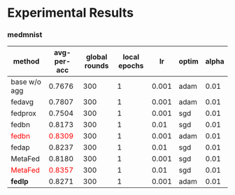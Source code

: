 # Experimental Results

### medmnist
| method | avg-per-acc| global rounds|local epochs|lr|optim|alpha|
| -------- | -------- |-------| -------- |-------------|----------|------|
|base w/o agg|0.7676|300|1|0.001|adam|0.01|
|fedavg|0.7807|300|1|0.001|adam|0.01|
|fedprox| 0.7504|300|1|0.001|sgd|0.01|
|fedbn|0.8173|300|1|0.01|sgd|0.01|
|<text style="color:red">fedbn</text>|<text style="color:red">0.8309</text>|300|1|0.001|adam|0.01|
|fedap|0.8237|300|1|0.01|sgd|0.01|
|MetaFed|0.8180|300|1|0.001|sgd|0.01|
|<text style="color:red">MetaFed</text>|<text style="color:red">0.8357</text>|300|1|0.01|sgd|0.01|
|**fedlp**|0.8271|300|1|0.001|adam|0.01|

